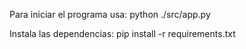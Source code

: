 Para iniciar el programa usa: 
 python ./src/app.py

Instala las dependencias: 
 pip install -r requirements.txt